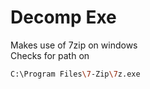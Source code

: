 # Decomp Exe

Makes use of 7zip on windows\
Checks for path on 


```bash
C:\Program Files\7-Zip\7z.exe
```
    
